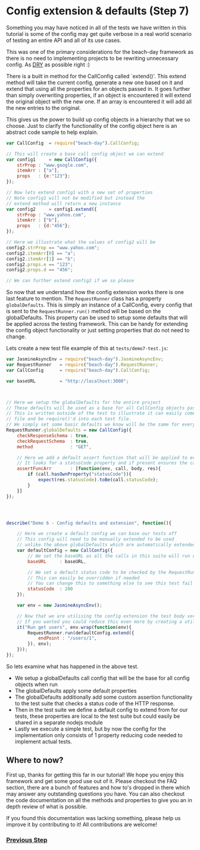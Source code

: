 # Config extension & defaults (Step 7)

Something you may have noticed in all of the tests we have written in this tutorial is some of the config may get quite verbose in a real world scenario of testing an entire API and all of its use cases.

This was one of the primary considerations for the beach-day framework as there is no need to implementing projects to be rewriting unnecessary config. As [DRY](https://en.wikipedia.org/wiki/Don%27t_repeat_yourself) as possible right :)

There is a built in method for the CallConfig called `extend()'. This extend method will take the current config, generate a new one based on it and extend that using all the properties for an objects passed in. 
It goes further than simply overwriting properties, if an object is encountered it will extend the original object with the new one. If an array is encountered it will add all the new entries to the original.

This gives us the power to build up config objects in a hierarchy that we so choose. Just to clarify the functionality of the config object here is an abstract code sample to help explain.

```javascript
var CallConfig  = require("beach-day").CallConfig;

// This will create a base call config object we can extend
var config1     = new CallConfig({
    strProp : "www.google.com",
    itemArr : ["a"],
    props   : {e:"123"};
});

// Now lets extend config1 with a new set of properties
// Note config1 will not be modified but instead the
// extend method will return a new instance
var config2     = config1.extend({
    strProp : "www.yahoo.com",
    itemArr : ["b"],
    props   : {d:"456"};
});

// Here we illustrate what the values of config2 will be
config2.strProp == "www.yahoo.com";
config2.itemArr[0] == "a";
config2.itemArr[1] == "b";
config2.props.e == "123";
config2.props.d == "456";

// We can further extend config2 if we so please
```


So now that we understand how the config extension works there is one last feature to mention. The `RequestRunner` class has a property `globalDefaults`. This is simply an instance of a CallConfig, every config that is sent to the `RequestRunner.run()` method will be based on the globalDefaults.
This property can be used to setup some defaults that will be applied across the testing framework. This can be handy for extending the config object functionality or just setting properties that do not need to change.

Lets create a new test file example of this at `tests/demo7-test.js`:
```javascript
var JasmineAsyncEnv = require("beach-day").JasmineAsyncEnv;
var RequestRunner   = require("beach-day").RequestRunner;
var CallConfig      = require("beach-day").CallConfig;

var baseURL         = "http://localhost:3000";



// Here we setup the globalDefaults for the entire project
// These defaults will be used as a base for all CallConfig objects passed to RequestRunner.run()
// This is written outside of the test to illustrate it can easily come from an external
// file and be require()'d into each test file.
// We simply set some basic defaults we know will be the same for every call
RequestRunner.globalDefaults = new CallConfig({
    checkResponseSchema : true,
    checkRequestSchema  : true,
    method              : "GET",

    // Here we add a default assert function that will be applied to every config object
    // It looks for a statusCode property and if present ensures the call respondes with that status code
    assertFuncArr       : [function(env, call, body, res){
        if (call.hasOwnProperty("statusCode")){
            expect(res.statusCode).toBe(call.statusCode);
        }
    }]
});




describe("Demo 6 - Config defaults and extension", function(){

    // Here we create a default config we can base our tests off
    // This config will need to be manually extended to be used
    // unlike the above globalDefaults which are automatically extended when calling RequestRunner.run()
    var defaultConfig = new CallConfig({
        // We set the baseURL as all the calls in this suite will run off the same service
        baseURL     : baseURL,

        // We set a default status code to be checked by the RequestRunner.globalDefaults assertFunc
        // This can easily be overridden if needed
        // You can change this to something else to see this test fail in the report
        statusCode  : 200
    });

    var env = new JasmineAsyncEnv();

    // Now that we are utilising the config extension the test body verbosity drops substantially
    // If you wanted you could reduce this even more by creating a utility to generate tests
    it("Run get users", env.wrap(function(env){
        RequestRunner.run(defaultConfig.extend({
            endPoint : "/users/1",
        }), env);
    }));
});
```

So lets examine what has happened in the above test.

 - We setup a globalDefaults call config that will be the base for all config objects when run
 - The globalDefaults apply some default properties
 - The globalDefaults additionally add some custom assertion functionality to the test suite that checks a status code of the HTTP response.
 - Then in the test suite we define a default config to extend from for our tests, these properties are local to the test suite but could easily be shared in a separate nodejs module
 - Lastly we execute a simple test, but by now the config for the implementation only consists of 1 property reducing code needed to implement actual tests.

## Where to now?
First up, thanks for getting this far in our tutorial! We hope you enjoy this framework and get some good use out of it.
Please checkout the FAQ section, there are a bunch of features and how to's dropped in there which may answer any outstanding questions you have.
You can also checkout the code documentation on all the methods and properties to give you an in depth review of what is possible.

If you found this documentation was lacking something, please help us improve it by contributing to it! All contributions are welcome!


### [Previous Step](step6.md)